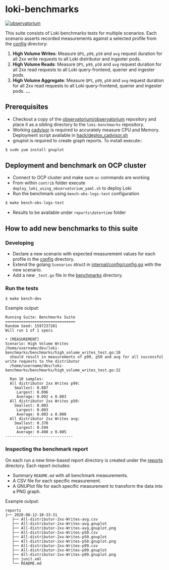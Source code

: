# loki-benchmarks

[![observatorium](https://circleci.com/gh/observatorium/loki-benchmarks.svg?style=svg)](https://app.circleci.com/pipelines/github/observatorium/loki-benchmarks)

This suite consists of Loki benchmarks tests for multiple scenarios. Each scenario asserts recorded measurements against a selected profile from the [config](./config) directory:

1. **High Volume Writes**: Measure `QPS`, `p99`, `p50` and `avg` request duration for all 2xx write requests to all Loki distributor and ingester pods.
2. **High Volume Reads**: Measure `QPS`, `p99`, `p50` and `avg` request duration for all 2xx read requests to all Loki query-frontend, querier and ingester pods.
3. **High Volume Aggregate**: Measure `QPS`, `p99`, `p50` and `avg` request duration for all 2xx read requests to all Loki query-frontend, querier and ingester pods.
**...**
   
## Prerequisites

* Checkout a copy of the [observatorium/observatorium](https://github.com/observatorium/observatorium) repository and place it as a sibling directory to the `loki-benchmarks` repository.  
* Working [cadvisor](https://github.com/google/cadvisor) is required to accurately measure CPU and Memory. Deployment script available in [hack/deploy_cadvisor.sh](hack/deploy_cadvisor.sh)  
* gnuplot is required to create graph reports. To install execute::  

```bash
$ sudo yum install gnuplot
```

## Deployment and benchmark on OCP cluster 

* Connect to OCP cluster and make sure `oc` commands are working  
* From within `contrib` folder execute `deploy_loki_using_observatorium_yaml.sh` to deploy Loki  
* Run the benchmark using `bench-obs-logs-test` configuration  

```bash
$ make bench-obs-logs-test
```

* Results to be available under `reports\date+time` folder 

## How to add new benchmarks to this suite

### Developing

* Declare a new scenario with expected measurement values for each profile in the [config](./config) directory.
* Extend the golang `Scenarios` struct in [internal/config/config.go](./internal/config/config.go) with the new scenario.
* Add a new `_test.go` file in the [benchmarks](./benchmarks) directory.

### Run the tests

```
$ make bench-dev
```

Example output:
```
Running Suite: Benchmarks Suite
===============================
Random Seed: 1597237201
Will run 1 of 1 specs

• [MEASUREMENT]
Scenario: High Volume Writes
/home/username/dev/loki-benchmarks/benchmarks/high_volume_writes_test.go:18
  should result in measurements of p99, p50 and avg for all successful write requests to the distributor
  /home/username/dev/loki-benchmarks/benchmarks/high_volume_writes_test.go:32

  Ran 10 samples:
  All distributor 2xx Writes p99:
    Smallest: 0.087
     Largest: 0.096
     Average: 0.092 ± 0.003
  All distributor 2xx Writes p50:
    Smallest: 0.003
     Largest: 0.003
     Average: 0.003 ± 0.000
  All distributor 2xx Writes avg:
    Smallest: 0.370
     Largest: 0.594
     Average: 0.498 ± 0.085
------------------------------
```

### Inspecting the benchmark report

On each run a new time-based report directory is created under the [reports](./reports) directory. Each report includes:
* Summary `README.md` with all benchmark measurements.
* A CSV file for each specific measurement.
* A GNUPlot file for each specific measurement to transform the data into a PNG graph.

Example output:
```
reports
├── 2020-08-12-10-33-31
   ├── All-distributor-2xx-Writes-avg.csv
   ├── All-distributor-2xx-Writes-avg.gnuplot
   ├── All-distributor-2xx-Writes-avg.gnuplot.png
   ├── All-distributor-2xx-Writes-p50.csv
   ├── All-distributor-2xx-Writes-p50.gnuplot
   ├── All-distributor-2xx-Writes-p50.gnuplot.png
   ├── All-distributor-2xx-Writes-p99.csv
   ├── All-distributor-2xx-Writes-p99.gnuplot
   ├── All-distributor-2xx-Writes-p99.gnuplot.png
   ├── junit.xml
   └── README.md
```
